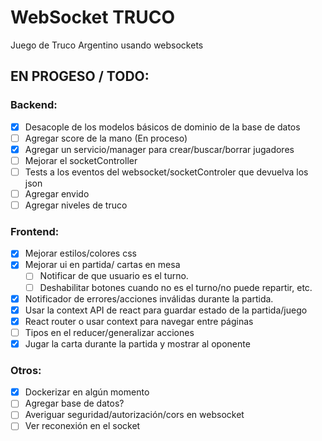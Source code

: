 # WebSocket TRUCO

Juego de Truco Argentino usando websockets

## EN PROGESO / TODO:

### Backend:
- [x] Desacople de los modelos básicos de dominio de la base de datos
- [ ] Agregar score de la mano (En proceso)
- [x] Agregar un servicio/manager para crear/buscar/borrar jugadores
- [ ] Mejorar el socketController
- [ ] Tests a los eventos del websocket/socketControler que devuelva los json
- [ ] Agregar envido
- [ ] Agregar niveles de truco

### Frontend:
- [x] Mejorar estilos/colores css
- [x] Mejorar ui en partida/ cartas en mesa
  - [ ] Notificar de que usuario es el turno.
  - [ ] Deshabilitar botones cuando no es el turno/no puede repartir, etc.
- [x] Notificador de errores/acciones inválidas durante la partida.
- [x] Usar la context API de react para guardar estado de la partida/juego
- [x] React router o usar context para navegar entre páginas
- [ ] Tipos en el reducer/generalizar acciones
- [x] Jugar la carta durante la partida y mostrar al oponente

### Otros:
- [x] Dockerizar en algún momento
- [ ] Agregar base de datos?
- [ ] Averiguar seguridad/autorización/cors en websocket
- [ ] Ver reconexión en el socket

